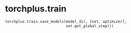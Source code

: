 # torchplus.train

```python
torchplus.train.save_models(model_dir, [net, optimizer],
                            net.get_global_step())
```

